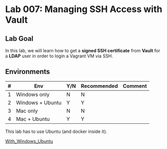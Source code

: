 # Lab 007: Managing SSH Access with Vault

## Lab Goal

In this lab, we will learn how to get a **signed SSH certificate** from **Vault** for a **LDAP** user in order to login a Vagrant VM via SSH.

## Environments

| #  | Env  | Y/N  | Recommended   |  Comment |
|---|---|---|---|---|
| 1 | Windows only | N | N |   |
| 2 | Windows + Ubuntu | Y | Y |   |
| 3 | Mac only | N | N |   |
| 4 | Mac + Ubuntu | Y | Y |   |

This lab has to use Ubuntu (and docker inside it).

[With_Windows_Ubuntu](02_Y_Windows_Ubuntu.md)

<!--
[Windows Only](01_N_WindowsOnly.md)

[Mac Only](03_N_MacOnly.md)

[With_Mac_Ubuntu](04_Y_MacDocker_Ubuntu.md)

[With_Mac_Ubuntu](04_Y_Mac_UbuntuDocker.md)
-->
